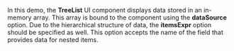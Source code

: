 In&nbsp;this demo, the **TreeList** UI component displays data stored in&nbsp;an&nbsp;in-memory array. This array is&nbsp;bound to&nbsp;the component using the **dataSource** option. Due to&nbsp;the hierarchical structure of&nbsp;data, the **itemsExpr** option should be&nbsp;specified as&nbsp;well. This option accepts the name of&nbsp;the field that provides data for nested items.